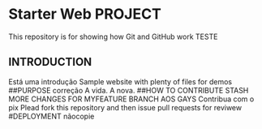 # Starter Web PROJECT

This repository is for showing how Git and GitHub work
TESTE
## INTRODUCTION
Está uma introdução
Sample website with plenty of files for demos
##PURPOSE
correção
A vida. A nova.
##HOW TO CONTRIBUTE
STASH
MORE CHANGES FOR MYFEATURE BRANCH
AOS GAYS
Contribua com o pix
Plead fork this repository and then issue pull requests for reviwew
#DEPLOYMENT
nãocopie
